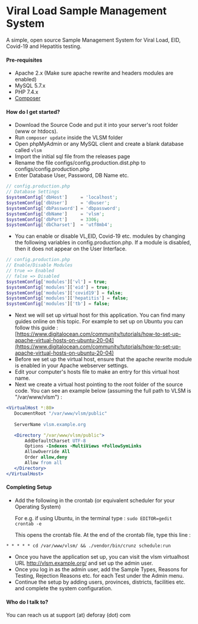 # Viral Load Sample Management System #

A simple, open source Sample Management System for Viral Load, EID, Covid-19 and Hepatitis testing.

#### Pre-requisites
* Apache 2.x  (Make sure apache rewrite and headers modules are enabled)
* MySQL 5.7.x
* PHP 7.4.x
* [Composer](https://getcomposer.org/download/)


#### How do I get started?
* Download the Source Code and put it into your server's root folder (www or htdocs).
* Run ```composer update``` inside the VLSM folder
* Open phpMyAdmin or any MySQL client and create a blank database called ```vlsm```
* Import the initial sql file from the releases page
* Rename the file configs/config.production.dist.php to configs/config.production.php
* Enter Database User, Password, DB Name etc. 

```php
// config.production.php
// Database Settings
$systemConfig['dbHost']     = 'localhost';
$systemConfig['dbUser']     = 'dbuser';
$systemConfig['dbPassword'] = 'dbpassword';
$systemConfig['dbName']     = 'vlsm';
$systemConfig['dbPort']     = 3306;
$systemConfig['dbCharset']  = 'utf8mb4';
```
* You can enable or disable VL,EID, Covid-19 etc. modules by changing the following variables in config.production.php. If a module is disabled, then it does not appear on the User Interface.

```php
// config.production.php
// Enable/Disable Modules
// true => Enabled
// false => Disabled
$systemConfig['modules']['vl'] = true;
$systemConfig['modules']['eid'] = true;
$systemConfig['modules']['covid19'] = false;
$systemConfig['modules']['hepatitis'] = false;
$systemConfig['modules']['tb'] = false;
```

* Next we will set up virtual host for this application. You can find many guides online on this topic. For example to set up on Ubuntu you can follow this guide : [https://www.digitalocean.com/community/tutorials/how-to-set-up-apache-virtual-hosts-on-ubuntu-20-04](https://www.digitalocean.com/community/tutorials/how-to-set-up-apache-virtual-hosts-on-ubuntu-20-04)
* Before we set up the virtual host, ensure that the apache rewrite module is enabled in your Apache webserver settings.
* Edit your computer's hosts file to make an entry for this virtual host name.
* Next we create a virtual host pointing to the root folder of the source code. You can see an example below (assuming the full path to VLSM is "/var/www/vlsm") : 

```apache
<VirtualHost *:80>
   DocumentRoot "/var/www/vlsm/public"
   
   ServerName vlsm.example.org

   <Directory "/var/www/vlsm/public">
       AddDefaultCharset UTF-8
       Options -Indexes -MultiViews +FollowSymLinks
       AllowOverride All
       Order allow,deny
       Allow from all
   </Directory>
</VirtualHost>
```

#### Completing Setup

* Add the following in the crontab (or equivalent scheduler for your Operating System)

    For e.g. if using Ubuntu, in the terminal type : ```sudo EDITOR=gedit crontab -e```

    This opens the crontab file. At the end of the crontab file, type this line :


```
* * * * * cd /var/www/vlsm/ && ./vendor/bin/crunz schedule:run
```

* Once you have the application set up, you can visit the vlsm virtualhost URL http://vlsm.example.org/ and set up the admin user.
* Once you log in as the admin user, add the Sample Types, Reasons for Testing, Rejection Reasons etc. for each Test under the Admin menu.
* Continue the setup by adding users, provinces, districts, facilities etc. and complete the system configuration.


#### Who do I talk to?
You can reach us at support (at) deforay (dot) com